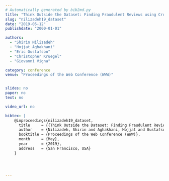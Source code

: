 ```yaml
---
# Automatically generated by bib2md.py
title: "Think Outside the Dataset: Finding Fraudulent Reviews using Cross-Dataset Analysis"
slug: "nilizadeh19_dataset"
date: "2019-05-12"
publishdate: "2000-01-01"

authors:
  - "Shirin Nilizadeh"
  - "Hojjat Aghakhani"
  - "Eric Gustafson"
  - "Christopher Kruegel"
  - "Giovanni Vigna"

category: conference
venue: "Proceedings of the Web Conference (WWW)"


slides: no
paper: no
text: no

video_url: no

bibtex: |
    @inproceedings{nilizadeh19_dataset,
      title     = {{Think Outside the Dataset: Finding Fraudulent Reviews using Cross-Dataset Analysis}},
      author    = {Nilizadeh, Shirin and Aghakhani, Hojjat and Gustafson, Eric and Kruegel, Christopher and Vigna, Giovanni},
      booktitle = {Proceedings of the Web Conference (WWW)},
      month     = {May},
      year      = {2019},
      address   = {San Francisco, USA}
    }




---
```


